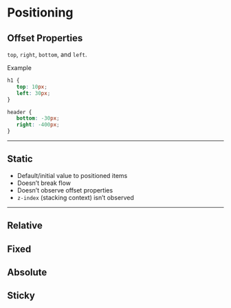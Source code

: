 # Positioning

## Offset Properties

`top`, `right`, `bottom`, and `left`.

Example

```css
h1 {
   top: 10px;
   left: 30px;
}

header {
   bottom: -30px;
   right: -400px;
}

```

---

## Static
* Default/initial value to positioned items
* Doesn’t break flow
* Doesn’t observe offset properties
* `z-index` (stacking context) isn’t observed

---


## Relative

## Fixed

## Absolute

## Sticky

